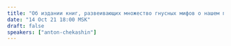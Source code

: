 ```yaml
---
title: "Об издании книг, развеивающих множество гнусных мифов о нашем прошлом"
date: "14 Oct 21 18:00 MSK"
draft: false
speakers: ["anton-chekashin"]
---
```

